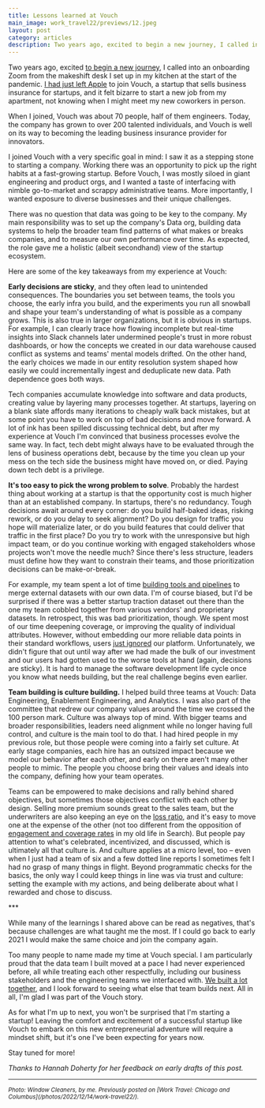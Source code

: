 ```yaml
---
title: Lessons learned at Vouch
main_image: work_travel22/previews/12.jpeg
layout: post
category: articles
description: Two years ago, excited to begin a new journey, I called into an onboarding Zoom from the makeshift desk I set up in my kitchen at the start of the pandemic.
---
```


Two years ago, excited [to begin a new journey](/articles/2021/04/26/new-beginnings/), I called into an onboarding Zoom from the makeshift desk I set up in my kitchen at the start of the pandemic. [I had just left Apple](/2021/04/16/heres-to-the-crazy-ones/) to join Vouch, a startup that sells business insurance for startups, and it felt bizarre to start a new job from my apartment, not knowing when I might meet my new coworkers in person.

When I joined, Vouch was about 70 people, half of them engineers. Today, the company has grown to over 200 talented individuals, and Vouch is well on its way to becoming the leading business insurance provider for innovators.

I joined Vouch with a very specific goal in mind: I saw it as a stepping stone to starting a company. Working there was an opportunity to pick up the right habits at a fast-growing startup. Before Vouch, I was mostly siloed in giant engineering and product orgs, and I wanted a taste of interfacing with nimble go-to-market and scrappy administrative teams. More importantly, I wanted exposure to diverse businesses and their unique challenges.

There was no question that data was going to be key to the company. My main responsibility was to set up the company's Data org, building data systems to help the broader team find patterns of what makes or breaks companies, and to measure our own performance over time. As expected, the role gave me a holistic (albeit secondhand) view of the startup ecosystem.

Here are some of the key takeaways from my experience at Vouch:

**Early decisions are sticky**, and they often lead to unintended consequences. The boundaries you set between teams, the tools you choose, the early infra you build, and the experiments you run all snowball and shape your team's understanding of what is possible as a company grows. This is also true in larger organizations, but it is obvious in startups. For example, I can clearly trace how flowing incomplete but real-time insights into Slack channels later undermined people's trust in more robust dashboards, or how the concepts we created in our data warehouse caused conflict as systems and teams' mental models drifted. On the other hand, the early choices we made in our entity resolution system shaped how easily we could incrementally ingest and deduplicate new data. Path dependence goes both ways.

Tech companies accumulate knowledge into software and data products, creating value by layering many processes together. At startups, layering on a blank slate affords many iterations to cheaply walk back mistakes, but at some point you have to work on top of bad decisions and move forward. A lot of ink has been spilled discussing technical debt, but after my experience at Vouch I'm convinced that business processes evolve the same way. In fact, tech debt might always have to be evaluated through the lens of business operations debt, because by the time you clean up your mess on the tech side the business might have moved on, or died. Paying down tech debt is a privilege.

**It's too easy to pick the wrong problem to solve**. Probably the hardest thing about working at a startup is that the opportunity cost is much higher than at an established company. In startups, there's no redundancy. Tough decisions await around every corner: do you build half-baked ideas, risking rework, or do you delay to seek alignment? Do you design for traffic you hope will materialize later, or do you build features that could deliver that traffic in the first place? Do you try to work with the unresponsive but high impact team, or do you continue working with engaged stakeholders whose projects won't move the needle much? Since there's less structure, leaders must define how they want to constrain their teams, and those prioritization decisions can be make-or-break.

For example, my team spent a lot of time [building tools and pipelines](https://www.youtube.com/watch?v=MTZD5VTV4NI) to merge external datasets with our own data. I'm of course biased, but I'd be surprised if there was a better startup traction dataset out there than the one my team cobbled together from various vendors' and proprietary datasets. In retrospect, this was bad prioritization, though. We spent most of our time deepening coverage, or improving the quality of individual attributes. However, without embedding our more reliable data points in their standard workflows, users [just ignored](https://99percentinvisible.org/article/least-resistance-desire-paths-can-lead-better-design/) our platform. Unfortunately, we didn't figure that out until way after we had made the bulk of our investment and our users had gotten used to the worse tools at hand (again, decisions are sticky). It is hard to manage the software development life cycle once you know what needs building, but the real challenge begins even earlier.

**Team building is culture building.** I helped build three teams at Vouch: Data Engineering, Enablement Engineering, and Analytics. I was also part of the committee that redrew our company values around the time we crossed the 100 person mark. Culture was always top of mind. With bigger teams and broader responsibilities, leaders need alignment while no longer having full control, and culture is the main tool to do that. I had hired people in my previous role, but those people were coming into a fairly set culture. At early stage companies, each hire has an outsized impact because we model our behavior after each other, and early on there aren't many other people to mimic. The people you choose bring their values and ideals into the company, defining how your team operates.

Teams can be empowered to make decisions and rally behind shared objectives, but sometimes those objectives conflict with each other by design. Selling more premium sounds great to the sales team, but the underwriters are also keeping an eye on the [loss ratio](https://www.investopedia.com/terms/l/loss-ratio.asp), and it's easy to move one at the expense of the other (not too different from the opposition of [engagement and coverage rates](https://en.wikipedia.org/wiki/Precision_and_recall) in my old life in Search). But people pay attention to what's celebrated, incentivized, and discussed, which is ultimately all that culture is. And culture applies at a micro level, too – even when I just had a team of six and a few dotted line reports I sometimes felt I had no grasp of many things in flight. Beyond programmatic checks for the basics, the only way I could keep things in line was via trust and culture: setting the example with my actions, and being deliberate about what I rewarded and chose to discuss.

\*\*\*

While many of the learnings I shared above can be read as negatives, that's because challenges are what taught me the most. If I could go back to early 2021 I would make the same choice and join the company again.

Too many people to name made my time at Vouch special. I am particularly proud that the data team I built moved at a pace I had never experienced before, all while treating each other respectfully, including our business stakeholders and the engineering teams we interfaced with. [We built a lot together](https://medium.com/vouch-engineering/why-should-engineers-care-about-insurance-technology-6ee8ab97b84d), and I look forward to seeing what else that team builds next. All in all, I'm glad I was part of the Vouch story.

As for what I'm up to next, you won't be surprised that I'm starting a startup! Leaving the comfort and excitement of a successful startup like Vouch to embark on this new entrepreneurial adventure will require a mindset shift, but it's one I've been expecting for years now.

Stay tuned for more!

_Thanks to Hannah Doherty for her feedback on early drafts of this post._

<hr>
<small><em>Photo: Window Cleaners, by me. Previously posted on [Work Travel: Chicago and Columbus](/photos/2022/12/14/work-travel22/).</em></small>